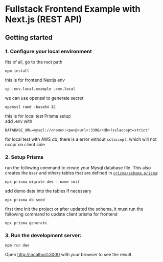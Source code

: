 # Fullstack Frontend Example with Next.js (REST API)

## Getting started

### 1. Configure your local environment

fits of all, go to the root path
```
npm install
```

this is for frontend Nextjs env
```
cp .env.local.example .env.local
```

we can use openssl to generate secret
```
openssl rand -base64 32
```

this is for local test Prisma setup
<br />
add .env with
```
DATABASE_URL=mysql://<name>:<pw>@<url>:3306/<db>?sslaccept=strict"
```
for local test with AWS db, there is a error without `sslaccept`, which will not occur on client side

### 2. Setup Prisma

run the following command to create your Mysql database file. This also creates the `User` and others tables that are defined in [`prisma/schema.prisma`](./prisma/schema.prisma):
```
npx prisma migrate dev --name init
```

add demo data into the tables if necessary
```
npx prisma db seed
```

first time init the project or after updated the schema, it must run the following command to update client prisma for frontend
```
npx prisma generate
```

### 3. Run the development server:

```
npm run dev
```

Open [http://localhost:3000](http://localhost:3000) with your browser to see the result.

